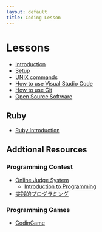 ```yaml
---
layout: default
title: Coding Lesson
---
```


Lessons
=======

- [Introduction](lesson/introduction.html)
- [Setup](lesson/setup.html)
- [UNIX commands](lesson/unix-commands.html)
- [How to use Visual Studio Code](lesson/vs-code.html)
- [How to use Git](lesson/git.html)
- [Open Source Software](lesson/open-source.html)

## Ruby
- [Ruby Introduction](lesson/ruby-intro.html)

## Addtional Resources

### Programming Contest
- [Online Judge System](http://judge.u-aizu.ac.jp/onlinejudge/)
  - [Introduction to Programming](http://judge.u-aizu.ac.jp/onlinejudge/finder.jsp?course=ITP1)
- [実践的プログラミング](http://www.graco.c.u-tokyo.ac.jp/icpc-challenge/)

### Programming Games
- [CodinGame](https://www.codingame.com/start)
